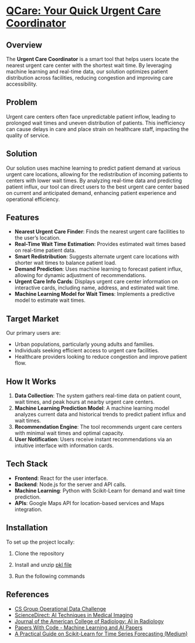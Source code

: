 # [QCare: Your Quick Urgent Care Coordinator](https://u-care.netlify.app/)

## Overview
The **Urgent Care Coordinator** is a smart tool that helps users locate the nearest urgent care center with the shortest wait time. By leveraging machine learning and real-time data, our solution optimizes patient distribution across facilities, reducing congestion and improving care accessibility.

## Problem
Urgent care centers often face unpredictable patient inflow, leading to prolonged wait times and uneven distribution of patients. This inefficiency can cause delays in care and place strain on healthcare staff, impacting the quality of service.

## Solution
Our solution uses machine learning to predict patient demand at various urgent care locations, allowing for the redistribution of incoming patients to centers with lower wait times. By analyzing real-time data and predicting patient influx, our tool can direct users to the best urgent care center based on current and anticipated demand, enhancing patient experience and operational efficiency.

## Features
- **Nearest Urgent Care Finder**: Finds the nearest urgent care facilities to the user’s location.
- **Real-Time Wait Time Estimation**: Provides estimated wait times based on real-time patient data.
- **Smart Redistribution**: Suggests alternate urgent care locations with shorter wait times to balance patient load.
- **Demand Prediction**: Uses machine learning to forecast patient influx, allowing for dynamic adjustment of recommendations.
- **Urgent Care Info Cards**: Displays urgent care center information on interactive cards, including name, address, and estimated wait time.
- **Machine Learning Model for Wait Times**: Implements a predictive model to estimate wait times.

## Target Market
Our primary users are:
- Urban populations, particularly young adults and families.
- Individuals seeking efficient access to urgent care facilities.
- Healthcare providers looking to reduce congestion and improve patient flow.

## How It Works
1. **Data Collection**: The system gathers real-time data on patient count, wait times, and peak hours at nearby urgent care centers.
2. **Machine Learning Prediction Model**: A machine learning model analyzes current data and historical trends to predict patient influx and wait times.
3. **Recommendation Engine**: The tool recommends urgent care centers with minimal wait times and optimal capacity.
4. **User Notification**: Users receive instant recommendations via an intuitive interface with information cards.

## Tech Stack
- **Frontend**: React for the user interface.
- **Backend**: Node.js for the server and API calls.
- **Machine Learning**: Python with Scikit-Learn for demand and wait time prediction.
- **APIs**: Google Maps API for location-based services and Maps integration.

## Installation

To set up the project locally:

1. Clone the repository

2. Install and unzip [pkl file](https://drive.google.com/file/d/1er3q6aY1HwG0IFH7qa2ZsCKP0doaXMqt/view?usp=sharing)

3. Run the following commands

## References
- [CS Group Operational Data Challenge](https://cs.group/operational-data-challenge/)
- [ScienceDirect: AI Techniques in Medical Imaging](https://www.sciencedirect.com/science/article/pii/S187705092202097X)
- [Journal of the American College of Radiology: AI in Radiology](https://www.jacr.org/article/S1546-1440(17)31014-1/abstract)
- [Papers With Code - Machine Learning and AI Papers](https://paperswithcode.com/)
- [A Practical Guide on Scikit-Learn for Time Series Forecasting (Medium)](https://medium.com/@mouse3mic3/a-practical-guide-on-scikit-learn-for-time-series-forecasting-bbd15b611a5d)



